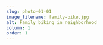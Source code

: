 ```yaml
---
slug: photo-01-01
image_filename: family-bike.jpg
alt: Family biking in neighborhood
column: 1
order: 1
---
```


